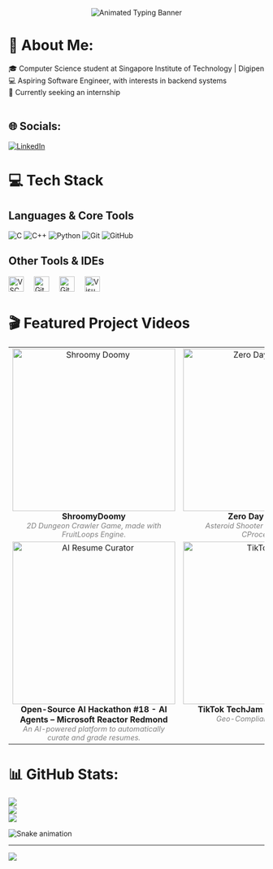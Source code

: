 <p align="center">
  <img src="https://readme-typing-svg.demolab.com?font=Fira+Code&weight=700&size=28&pause=1000&color=66CCFF&center=true&vCenter=true&width=600&lines=Hey%2C+I'm+Anson!;Aspiring+Software+Engineer" alt="Animated Typing Banner" />
</p>

# 💫 About Me:
🎓 Computer Science student at Singapore Institute of Technology | Digipen <br>💻 Aspiring Software Engineer, with interests in backend systems<br>🚀 Currently seeking an internship<br><br>

## 🌐 Socials:
[![LinkedIn](https://img.shields.io/badge/LinkedIn-%230077B5.svg?logo=linkedin&logoColor=white)](https://linkedin.com/in/ansont) 

# 💻 Tech Stack

## Languages & Core Tools
![C](https://img.shields.io/badge/C-%2300599C.svg?style=for-the-badge&logo=c&logoColor=white)
![C++](https://img.shields.io/badge/C++-%2300599C.svg?style=for-the-badge&logo=c%2B%2B&logoColor=white)
![Python](https://img.shields.io/badge/Python-3670A0?style=for-the-badge&logo=python&logoColor=ffdd54)
![Git](https://img.shields.io/badge/Git-F05033.svg?style=for-the-badge&logo=git&logoColor=white)
![GitHub](https://img.shields.io/badge/GitHub-181717.svg?style=for-the-badge&logo=github&logoColor=white)

## Other Tools & IDEs
<div align="left" style="margin-top: 10px;">
  <img src="https://cdn.jsdelivr.net/gh/devicons/devicon/icons/vscode/vscode-original.svg" height="30" alt="VSCode logo" />
  <img width="12" />
  <img src="https://cdn.jsdelivr.net/gh/devicons/devicon/icons/github/github-original.svg" height="30" alt="GitHub logo" />
  <img width="12" />
  <img src="https://cdn.jsdelivr.net/gh/devicons/devicon/icons/git/git-original.svg" height="30" alt="Git logo" />
  <img width="12" />
  <img src="https://cdn.jsdelivr.net/gh/devicons/devicon/icons/visualstudio/visualstudio-plain.svg" height="30" alt="Visual Studio logo" />
</div>

# 🎬 Featured Project Videos
<!-- 
  Add your project showcase videos here! 
  For YouTube: Replace the example links with your actual video URLs.
  For local MP4s: Use <video> tag and host the file via GitHub releases or another public URL. 
-->
<table>
  <tr>
    <td align="center" width="340" valign="top">
      <a href="https://www.youtube.com/watch?v=0rmqW_Kb_tw" target="_blank">
        <img src="https://img.youtube.com/vi/0rmqW_Kb_tw/0.jpg" width="320" alt="Shroomy Doomy"/>
      </a>
      <br/><b>ShroomyDoomy</b>
      <br/><span style="font-size: 90%; color: gray;"><i>2D Dungeon Crawler Game, made with FruitLoops Engine.</i></span>
    </td>
    <td align="center" width="340" valign="top">
      <a href="https://youtu.be/KH7oer985ag" target="_blank">
        <img src="https://img.youtube.com/vi/KH7oer985ag/0.jpg" width="320" alt="Zero Day Odyssey"/>
      </a>
      <br/><b>Zero Day Odyssey</b>
      <br/><span style="font-size: 90%; color: gray;"><i>Asteroid Shooter Game made with CProcessing.</i></span>
    </td>
  </tr>
  <tr>
    <td align="center" width="340" valign="top">
      <a href="https://youtu.be/X4xaY-bn-DY" target="_blank">
        <img src="https://img.youtube.com/vi/X4xaY-bn-DY/0.jpg" width="320" alt="AI Resume Curator"/>
      </a>
      <br/><b>Open-Source AI Hackathon #18 - AI Agents – Microsoft Reactor Redmond</b>
      <br/><span style="font-size: 90%; color: gray;"><i>An AI-powered platform to automatically curate and grade resumes.</i></span>
    </td>
    <td align="center" width="340" valign="top">
      <a href="https://www.youtube.com/watch?v=_OfJFJCoDLM" target="_blank">
        <img src="https://img.youtube.com/vi/_OfJFJCoDLM/0.jpg" width="320" alt="TikTokTech"/>
      </a>
      <br/><b>TikTok TechJam Hackathon 2025</b>
      <br/><span style="font-size: 90%; color: gray;"><i>Geo-Compliance Classifier.</i></span>
    </td>
  </tr>
</table>


# 📊 GitHub Stats:
![](https://github-readme-stats.vercel.app/api?username=actuallyanson&theme=tokyonight&hide_border=false&include_all_commits=true&count_private=true)<br/>
![](https://nirzak-streak-stats.vercel.app/?user=actuallyanson&theme=tokyonight&hide_border=false)<br/>
![](https://github-readme-stats.vercel.app/api/top-langs/?username=actuallyanson&theme=tokyonight&hide_border=false&include_all_commits=true&count_private=true&layout=compact)


<img src="https://raw.githubusercontent.com/maurodesouza/maurodesouza/output/snake.svg" alt="Snake animation" />


---
[![](https://visitcount.itsvg.in/api?id=actuallyanson&icon=0&color=2)](https://visitcount.itsvg.in)
